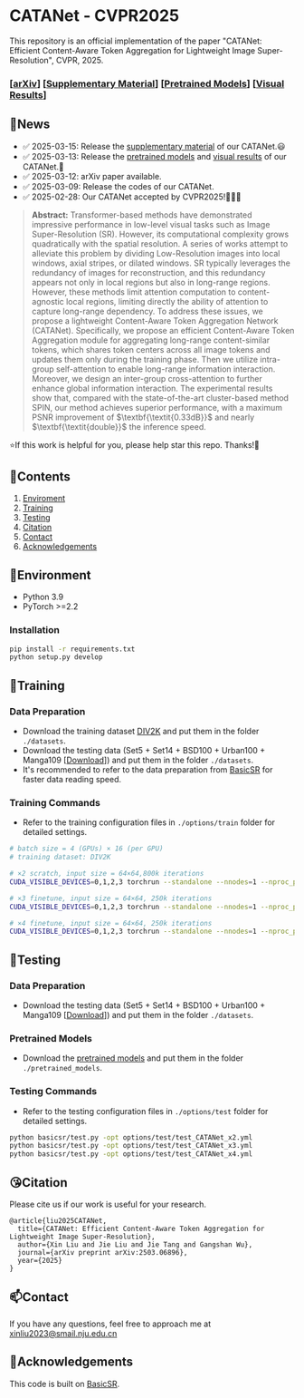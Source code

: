 # CATANet - CVPR2025
This repository is an official implementation of the paper "CATANet: Efficient Content-Aware Token Aggregation for Lightweight Image Super-Resolution", CVPR, 2025. 

### [[arXiv](https://arxiv.org/abs/2503.06896)] [[Supplementary Material](https://github.com/EquationWalker/CATANet/releases/tag/v0.1)] [[Pretrained Models](https://github.com/EquationWalker/CATANet/releases/tag/v0.0)] [[Visual Results](https://pan.quark.cn/s/f8ea09048957)]

## :newspaper:News

- :white_check_mark: 2025-03-15: Release the  [supplementary material](https://github.com/EquationWalker/CATANet/releases/tag/v0.1) of our CATANet.😃
- :white_check_mark: 2025-03-13: Release the  [pretrained models](https://github.com/EquationWalker/CATANet/releases/tag/v0.0)  and [visual results](https://pan.quark.cn/s/f8ea09048957) of our CATANet.🤗
- :white_check_mark: 2025-03-12:  arXiv paper available.
- :white_check_mark: 2025-03-09: Release the codes of our CATANet.
- :white_check_mark: 2025-02-28: Our CATANet accepted by CVPR2025!:tada::tada::tada:

> **Abstract:**   Transformer-based methods have demonstrated impressive performance in low-level visual tasks such as Image Super-Resolution (SR). However, its computational complexity grows quadratically with the spatial resolution. A series of works attempt to alleviate this problem by dividing Low-Resolution images into local windows, axial stripes, or dilated windows. SR typically leverages the redundancy of images for reconstruction, and this redundancy appears not only in local regions but also in long-range regions. However, these methods limit attention computation to content-agnostic local regions, limiting directly the ability of attention to capture long-range dependency. To address these issues, we propose a lightweight Content-Aware Token Aggregation Network (CATANet). Specifically, we propose an efficient Content-Aware Token Aggregation module for aggregating long-range content-similar tokens, which shares token centers across all image tokens and updates them only during the training phase. Then we utilize intra-group self-attention to enable long-range information interaction. Moreover, we design an inter-group cross-attention to further enhance global information interaction. The experimental results show that, compared with the state-of-the-art cluster-based method SPIN, our method achieves superior performance, with a maximum PSNR improvement of $\textbf{\textit{0.33dB}}$ and nearly $\textbf{\textit{double}}$ the inference speed.

⭐If this work is helpful for you, please help star this repo. Thanks!🤗

## :bookmark_tabs:Contents
1. [Enviroment](#Environment)
1. [Training](#Training)
1. [Testing](#Testing)
1. [Citation](#Citation)
1. [Contact](#Contact)
1. [Acknowledgements](#Acknowledgements)


## :hammer:Environment
- Python 3.9
- PyTorch >=2.2

### Installation
```bash
pip install -r requirements.txt
python setup.py develop
```




## :rocket:Training
### Data Preparation
- Download the training dataset [DIV2K](https://data.vision.ee.ethz.ch/cvl/DIV2K/) and put them in the folder `./datasets`.
- Download the testing data (Set5 + Set14 + BSD100 + Urban100 + Manga109 [[Download](https://drive.google.com/file/d/1_FvS_bnSZvJWx9q4fNZTR8aS15Rb0Kc6/view?usp=sharing)]) and put them in the folder `./datasets`.
- It's recommended to refer to the data preparation from [BasicSR](https://github.com/XPixelGroup/BasicSR/blob/master/docs/DatasetPreparation.md) for faster data reading speed.

### Training Commands
- Refer to the training configuration files in `./options/train` folder for detailed settings.
```bash
# batch size = 4 (GPUs) × 16 (per GPU)
# training dataset: DIV2K

# ×2 scratch, input size = 64×64,800k iterations
CUDA_VISIBLE_DEVICES=0,1,2,3 torchrun --standalone --nnodes=1 --nproc_per_node=4 basicsr/train.py -opt options/train/train_CATANet_x2_scratch.yml

# ×3 finetune, input size = 64×64, 250k iterations
CUDA_VISIBLE_DEVICES=0,1,2,3 torchrun --standalone --nnodes=1 --nproc_per_node=4 basicsr/train.py -opt options/train/train_CATANet_x3_finetune.yml

# ×4 finetune, input size = 64×64, 250k iterations
CUDA_VISIBLE_DEVICES=0,1,2,3 torchrun --standalone --nnodes=1 --nproc_per_node=4 basicsr/train.py -opt options/train/train_CATANet_x4_finetune.yml
```




## :wrench:Testing
### Data Preparation
- Download the testing data (Set5 + Set14 + BSD100 + Urban100 + Manga109 [[Download](https://drive.google.com/file/d/1_FvS_bnSZvJWx9q4fNZTR8aS15Rb0Kc6/view?usp=sharing)]) and put them in the folder `./datasets`.

### Pretrained Models
- Download the [pretrained models](https://github.com/EquationWalker/CATANet/releases/tag/v0.0) and put them in the folder `./pretrained_models`.

### Testing Commands
- Refer to the testing configuration files in `./options/test` folder for detailed settings.


```bash
python basicsr/test.py -opt options/test/test_CATANet_x2.yml
python basicsr/test.py -opt options/test/test_CATANet_x3.yml
python basicsr/test.py -opt options/test/test_CATANet_x4.yml
```

## :kissing_heart:Citation

Please cite us if our work is useful for your research.

```
@article{liu2025CATANet,
  title={CATANet: Efficient Content-Aware Token Aggregation for Lightweight Image Super-Resolution},
  author={Xin Liu and Jie Liu and Jie Tang and Gangshan Wu},
  journal={arXiv preprint arXiv:2503.06896},
  year={2025}
}
```

## :mailbox:Contact

If you have any questions, feel free to approach me at xinliu2023@smail.nju.edu.cn

## 🥰Acknowledgements

This code is built on [BasicSR](https://github.com/XPixelGroup/BasicSR).
